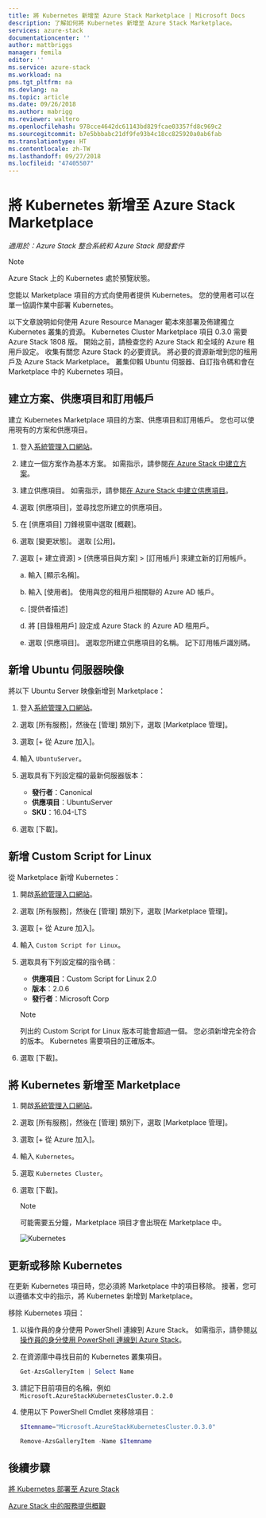 ```yaml
---
title: 將 Kubernetes 新增至 Azure Stack Marketplace | Microsoft Docs
description: 了解如何將 Kubernetes 新增至 Azure Stack Marketplace。
services: azure-stack
documentationcenter: ''
author: mattbriggs
manager: femila
editor: ''
ms.service: azure-stack
ms.workload: na
pms.tgt_pltfrm: na
ms.devlang: na
ms.topic: article
ms.date: 09/26/2018
ms.author: mabrigg
ms.reviewer: waltero
ms.openlocfilehash: 978cce4642dc61143bd829fcae03357fd8c969c2
ms.sourcegitcommit: b7e5bbbabc21df9fe93b4c18cc825920a0ab6fab
ms.translationtype: HT
ms.contentlocale: zh-TW
ms.lasthandoff: 09/27/2018
ms.locfileid: "47405507"
---
```

# <a name="add-kubernetes-to-the-azure-stack-marketplace"></a>將 Kubernetes 新增至 Azure Stack Marketplace

*適用於：Azure Stack 整合系統和 Azure Stack 開發套件*

> [!note]  
> Azure Stack 上的 Kubernetes 處於預覽狀態。

您能以 Marketplace 項目的方式向使用者提供 Kubernetes。 您的使用者可以在單一協調作業中部署 Kubernetes。

以下文章說明如何使用 Azure Resource Manager 範本來部署及佈建獨立 Kubernetes 叢集的資源。 Kubernetes Cluster Marketplace 項目 0.3.0 需要 Azure Stack 1808 版。 開始之前，請檢查您的 Azure Stack 和全域的 Azure 租用戶設定。 收集有關您 Azure Stack 的必要資訊。 將必要的資源新增到您的租用戶及 Azure Stack Marketplace。 叢集仰賴 Ubuntu 伺服器、自訂指令碼和會在 Marketplace 中的 Kubernetes 項目。

## <a name="create-a-plan-an-offer-and-a-subscription"></a>建立方案、供應項目和訂用帳戶

建立 Kubernetes Marketplace 項目的方案、供應項目和訂用帳戶。 您也可以使用現有的方案和供應項目。

1. 登入[系統管理入口網站](https://adminportal.local.azurestack.external)。

1. 建立一個方案作為基本方案。 如需指示，請參閱[在 Azure Stack 中建立方案](azure-stack-create-plan.md)。

1. 建立供應項目。 如需指示，請參閱[在 Azure Stack 中建立供應項目](azure-stack-create-offer.md)。

1. 選取 [供應項目]，並尋找您所建立的供應項目。

1. 在 [供應項目] 刀鋒視窗中選取 [概觀]。

1. 選取 [變更狀態]。 選取 [公用]。

1. 選取 [+ 建立資源] > [供應項目與方案] > [訂用帳戶] 來建立新的訂用帳戶。

    a. 輸入 [顯示名稱]。

    b. 輸入 [使用者]。 使用與您的租用戶相關聯的 Azure AD 帳戶。

    c. [提供者描述]

    d. 將 [目錄租用戶] 設定成 Azure Stack 的 Azure AD 租用戶。 

    e. 選取 [供應項目]。 選取您所建立供應項目的名稱。 記下訂用帳戶識別碼。

## <a name="add-an-ubuntu-server-image"></a>新增 Ubuntu 伺服器映像

將以下 Ubuntu Server 映像新增到 Marketplace：

1. 登入[系統管理入口網站](https://adminportal.local.azurestack.external)。

1. 選取 [所有服務]，然後在 [管理] 類別下，選取 [Marketplace 管理]。

1. 選取 [+ 從 Azure 加入]。

1. 輸入 `UbuntuServer`。

1. 選取具有下列設定檔的最新伺服器版本：
    - **發行者**：Canonical
    - **供應項目**：UbuntuServer
    - **SKU**：16.04-LTS

1. 選取 [下載]。

## <a name="add-a-custom-script-for-linux"></a>新增 Custom Script for Linux

從 Marketplace 新增 Kubernetes：

1. 開啟[系統管理入口網站](https://adminportal.local.azurestack.external)。

1. 選取 [所有服務]，然後在 [管理] 類別下，選取 [Marketplace 管理]。

1. 選取 [+ 從 Azure 加入]。

1. 輸入 `Custom Script for Linux`。

1. 選取具有下列設定檔的指令碼：
    - **供應項目**：Custom Script for Linux 2.0
    - **版本**：2.0.6
    - **發行者**：Microsoft Corp

    > [!Note]  
    > 列出的 Custom Script for Linux 版本可能會超過一個。 您必須新增完全符合的版本。 Kubernetes 需要項目的正確版本。

1. 選取 [下載]。


## <a name="add-kubernetes-to-the-marketplace"></a>將 Kubernetes 新增至 Marketplace

1. 開啟[系統管理入口網站](https://adminportal.local.azurestack.external)。

1. 選取 [所有服務]，然後在 [管理] 類別下，選取 [Marketplace 管理]。

1. 選取 [+ 從 Azure 加入]。

1. 輸入 `Kubernetes`。

1. 選取 `Kubernetes Cluster`。

1. 選取 [下載]。

    > [!note]  
    > 可能需要五分鐘，Marketplace 項目才會出現在 Marketplace 中。

    ![Kubernetes](user\media\azure-stack-solution-template-kubernetes-deploy\marketplaceitem.png)

## <a name="update-or-remove-the-kubernetes"></a>更新或移除 Kubernetes 

在更新 Kubernetes 項目時，您必須將 Marketplace 中的項目移除。 接著，您可以遵循本文中的指示，將 Kubernetes 新增到 Marketplace。

移除 Kubernetes 項目：

1. 以操作員的身分使用 PowerShell 連線到 Azure Stack。 如需指示，請參閱[以操作員的身分使用 PowerShell 連線到 Azure Stack](https://docs.microsoft.com/azure/azure-stack/azure-stack-powershell-configure-admin)。

2. 在資源庫中尋找目前的 Kubernetes 叢集項目。

    ```PowerShell  
    Get-AzsGalleryItem | Select Name
    ```
    
3. 請記下目前項目的名稱，例如 `Microsoft.AzureStackKubernetesCluster.0.2.0`

4. 使用以下 PowerShell Cmdlet 來移除項目：

    ```PowerShell  
    $Itemname="Microsoft.AzureStackKubernetesCluster.0.3.0"

    Remove-AzsGalleryItem -Name $Itemname
    ```

## <a name="next-steps"></a>後續步驟

[將 Kubernetes 部署至 Azure Stack](https://docs.microsoft.com/azure/azure-stack/user/azure-stack-solution-template-kubernetes-deploy)



[Azure Stack 中的服務提供概觀](azure-stack-offer-services-overview.md)
